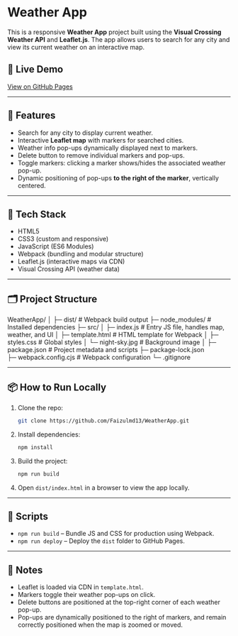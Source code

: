 # Weather App

This is a responsive **Weather App** project built using the **Visual Crossing Weather API** and **Leaflet.js**. The app allows users to search for any city and view its current weather on an interactive map.

## 🔗 Live Demo

[View on GitHub Pages](https://Faizulmd13.github.io/WeatherApp/)

---

## 📂 Features

- Search for any city to display current weather.
- Interactive **Leaflet map** with markers for searched cities.
- Weather info pop-ups dynamically displayed next to markers.
- Delete button to remove individual markers and pop-ups.
- Toggle markers: clicking a marker shows/hides the associated weather pop-up.
- Dynamic positioning of pop-ups **to the right of the marker**, vertically centered.

---

## 🚀 Tech Stack

- HTML5
- CSS3 (custom and responsive)
- JavaScript (ES6 Modules)
- Webpack (bundling and modular structure)
- Leaflet.js (interactive maps via CDN)
- Visual Crossing API (weather data)

---

## 🗂 Project Structure

WeatherApp/
│
├─ dist/ # Webpack build output
├─ node_modules/ # Installed dependencies
├─ src/
│ ├─ index.js # Entry JS file, handles map, weather, and UI
│ ├─ template.html # HTML template for Webpack
│ ├─ styles.css # Global styles
│ └─ night-sky.jpg # Background image
│
├─ package.json # Project metadata and scripts
├─ package-lock.json  
├─ webpack.config.cjs # Webpack configuration
└─ .gitignore

---

## 📦 How to Run Locally

1. Clone the repo:

   ```bash
   git clone https://github.com/Faizulmd13/WeatherApp.git
   ```

2. Install dependencies:

   ```bash
   npm install
   ```

3. Build the project:

   ```bash
   npm run build
   ```

4. Open `dist/index.html` in a browser to view the app locally.

---

## 🔧 Scripts

- `npm run build` – Bundle JS and CSS for production using Webpack.
- `npm run deploy` – Deploy the `dist` folder to GitHub Pages.

---

## 📝 Notes

- Leaflet is loaded via CDN in `template.html`.
- Markers toggle their weather pop-ups on click.
- Delete buttons are positioned at the top-right corner of each weather pop-up.
- Pop-ups are dynamically positioned to the right of markers, and remain correctly positioned when the map is zoomed or moved.

```

```
